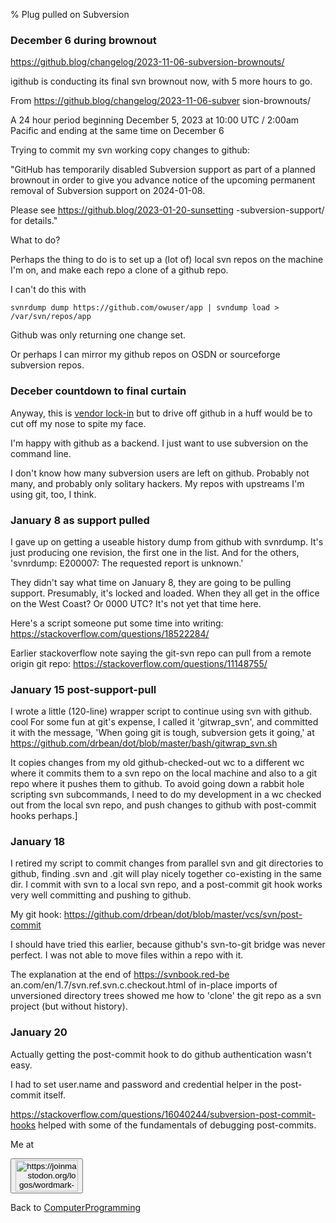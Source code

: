 % Plug pulled on Subversion

### December 6 during brownout

https://github.blog/changelog/2023-11-06-subversion-brownouts/

igithub is conducting its final svn brownout now, with 5 more hours to go.

From https://github.blog/changelog/2023-11-06-subver
sion-brownouts/

A 24 hour period beginning December 5, 2023 at 10:00
UTC / 2:00am Pacific and ending at the same time on
December 6

Trying to commit my svn working copy changes to github:

"GitHub has temporarily disabled Subversion support
as part of a planned brownout
in order to give you advance notice of the upcoming
permanent removal of
Subversion support on 2024-01-08.

Please see https://github.blog/2023-01-20-sunsetting
-subversion-support/ for details."

What to do?

Perhaps the thing to do is to set up a (lot of)
local svn repos on the machine I'm on, and make each
repo a clone of a github repo.

I can't do this with

	svnrdump dump https://github.com/owuser/app | svndump load > /var/svn/repos/app

Github  was only returning one change set.

Or perhaps I can mirror my github repos on OSDN or
sourceforge subversion repos.

### Deceber countdown to final curtain

Anyway, this is
[vendor lock-in](https://en.wikipedia.org/wiki/Vendor_lock-in)
but to drive off github in a huff would be to cut off my nose to spite my face.

I'm happy with github as a backend. I just want to use subversion on the command line.

I don't know how many subversion users are left on github. Probably not many, and probably only solitary hackers. My repos with upstreams I'm using git, too, I think.

### January 8 as support pulled

I gave up on getting a useable history dump from github with svnrdump.
It's just producing one revision, the first one in the list.
And for the others, 'svnrdump: E200007: The requested report is unknown.'

They didn't say what time on January 8, they are going to be pulling support.
Presumably, it's locked and loaded.
When they all get in the office on the West Coast?
Or 0000 UTC?
It's not yet that time here.

Here's a script someone put some time into writing:
https://stackoverflow.com/questions/18522284/

Earlier stackoverflow note saying the git-svn repo can pull from a remote origin git repo:
https://stackoverflow.com/questions/11148755/

### January 15 post-support-pull

I wrote a little (120-line) wrapper script to
continue using svn with github.
cool
For some fun at git's expense, I called it
'gitwrap_svn', and committed it with the message,
'When going git is tough, subversion gets it going,'
at https://github.com/drbean/dot/blob/master/bash/gitwrap_svn.sh

It copies changes from my old github-checked-out wc
to a different wc where it commits them to a svn
repo on the local machine and also to a git repo
where it pushes them to github.
To avoid going down a rabbit hole scripting svn
subcommands, I need to do my development in a wc
checked out from the local svn repo, and push
changes to github with post-commit hooks perhaps.]

### January 18

I retired my script to commit changes from parallel
svn and git directories to github, finding .svn and
.git will play nicely together co-existing in the same dir.
I commit with svn to a local svn repo, and a
post-commit git hook works very well committing and
pushing to github.

My git hook:
https://github.com/drbean/dot/blob/master/vcs/svn/post-commit

I should have tried this earlier, because github's
svn-to-git bridge was never perfect. I was not able
to move files within a repo with it.

The explanation at the end of https://svnbook.red-be
an.com/en/1.7/svn.ref.svn.c.checkout.html of
in-place imports of unversioned directory trees
showed me how to 'clone' the git repo as a svn
project (but without history).

### January 20

Actually getting the post-commit hook to do github authentication
wasn't easy.

I had to set user.name and password and credential helper
in the post-commit itself.

https://stackoverflow.com/questions/16040244/subversion-post-commit-hooks
helped with some of the fundamentals of debugging post-commits.

Me at
    <form action='https://mastodon.sdf.org/@drbean'>
    <button type='submit' class='btn'>
    <img src='./mastodon.svg'
        alt='https://joinmastodon.org/logos/wordmark-black-text.svg'
        style='width:100px;height:50px'/>
    </button></form>
    
Back to [ComputerProgramming](ComputerProgramming.html)
